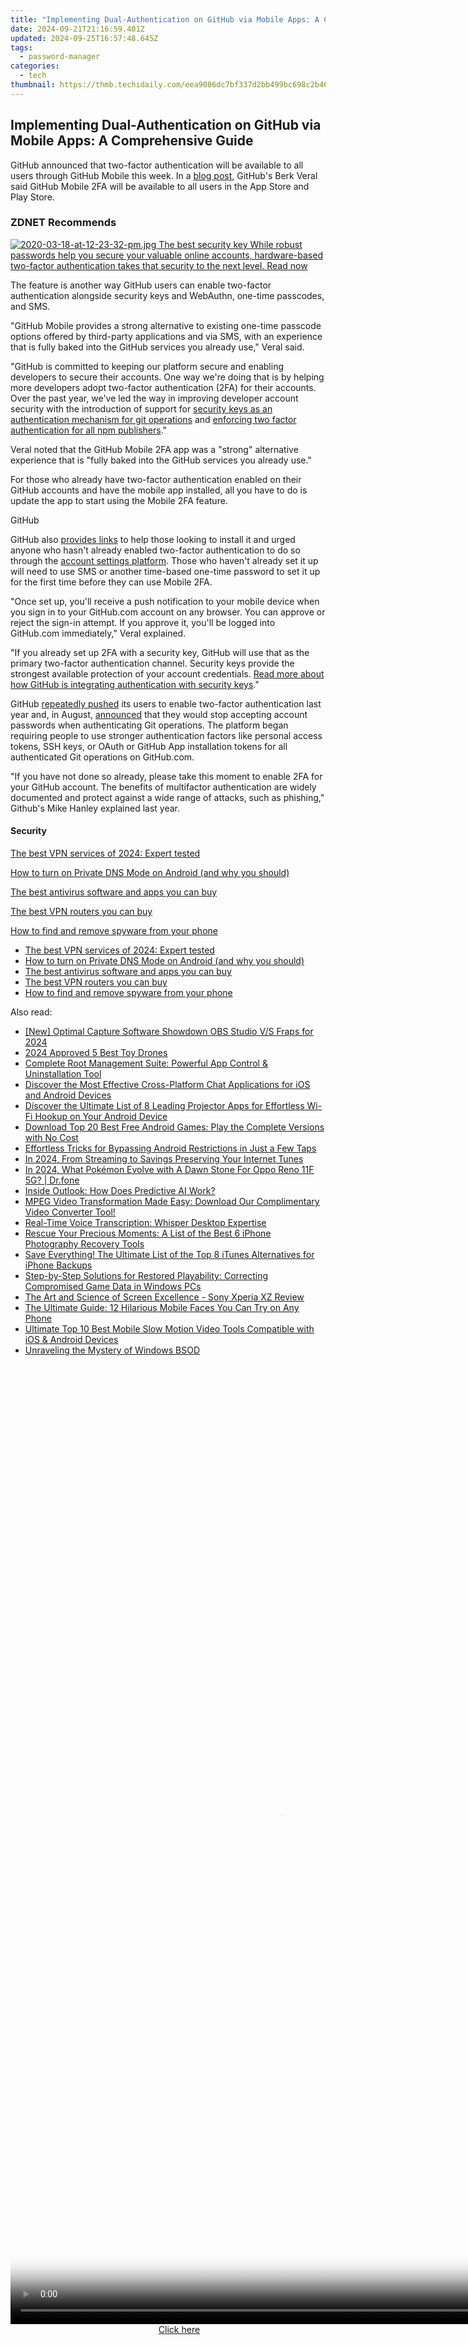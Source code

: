 ```yaml
---
title: "Implementing Dual-Authentication on GitHub via Mobile Apps: A Comprehensive Guide"
date: 2024-09-21T21:16:59.401Z
updated: 2024-09-25T16:57:48.645Z
tags:
  - password-manager
categories:
  - tech
thumbnail: https://thmb.techidaily.com/eea9086dc7bf337d2bb499bc698c2b462f09146348f5ebcda0ff8ce585d15359.jpg
---
```


## Implementing Dual-Authentication on GitHub via Mobile Apps: A Comprehensive Guide

GitHub announced that two-factor authentication will be available to all users through GitHub Mobile this week. In a [blog post](https://github.blog/2022-01-25-secure-your-github-account-github-mobile-2fa/), GitHub's Berk Veral said GitHub Mobile 2FA will be available to all users in the App Store and Play Store. 

### **ZDNET** Recommends

[![2020-03-18-at-12-23-32-pm.jpg](https://www.zdnet.com/a/img/resize/3c34ebf72342b1f0704550e1e2edf445f0628572/2020/03/18/7c2e2258-7566-4e66-9059-a1a8aedf00b4/2020-03-18-at-12-23-32-pm.jpg?auto=webp&fit=crop&frame=1&height=238.5&width=459) The best security key While robust passwords help you secure your valuable online accounts, hardware-based two-factor authentication takes that security to the next level.  Read now](https://www.zdnet.com/article/best-security-key/)

The feature is another way GitHub users can enable two-factor authentication alongside security keys and WebAuthn, one-time passcodes, and SMS.

"GitHub Mobile provides a strong alternative to existing one-time passcode options offered by third-party applications and via SMS, with an experience that is fully baked into the GitHub services you already use," Veral said. 

"GitHub is committed to keeping our platform secure and enabling developers to secure their accounts. One way we're doing that is by helping more developers adopt two-factor authentication (2FA) for their accounts. Over the past year, we've led the way in improving developer account security with the introduction of support for [security keys as an authentication mechanism for git operations](https://github.blog/2021-05-10-security-keys-supported-ssh-git-operations/#what-are-security-keys-and-how-do-they-work) and [enforcing two factor authentication for all npm publishers](https://github.blog/2021-12-07-enrolling-npm-publishers-enhanced-login-verification-two-factor-authentication-enforcement/)."

Veral noted that the GitHub Mobile 2FA app was a "strong" alternative experience that is "fully baked into the GitHub services you already use."

For those who already have two-factor authentication enabled on their GitHub accounts and have the mobile app installed, all you have to do is update the app to start using the Mobile 2FA feature. 

GitHub

GitHub also [provides links](http://github.com/mobile) to help those looking to install it and urged anyone who hasn't already enabled two-factor authentication to do so through the [account settings platform](https://github.com/settings/security). Those who haven't already set it up will need to use SMS or another time-based one-time password to set it up for the first time before they can use Mobile 2FA. 

"Once set up, you'll receive a push notification to your mobile device when you sign in to your GitHub.com account on any browser. You can approve or reject the sign-in attempt. If you approve it, you'll be logged into GitHub.com immediately," Veral explained. 

"If you already set up 2FA with a security key, GitHub will use that as the primary two-factor authentication channel. Security keys provide the strongest available protection of your account credentials. [Read more about how GitHub is integrating authentication with security keys](https://github.blog/2021-05-10-security-keys-supported-ssh-git-operations/#what-are-security-keys-and-how-do-they-work)."

GitHub [repeatedly pushed](https://www.zdnet.com/article/github-shifts-away-from-passwords-with-security-key-support-for-ssh-git-operations/) its users to enable two-factor authentication last year and, in August, [announced](https://www.zdnet.com/article/github-pushes-users-to-enable-2fa-following-end-of-password-authentication-for-git-operations/) that they would stop accepting account passwords when authenticating Git operations. The platform began requiring people to use stronger authentication factors like personal access tokens, SSH keys, or OAuth or GitHub App installation tokens for all authenticated Git operations on GitHub.com. 

"If you have not done so already, please take this moment to enable 2FA for your GitHub account. The benefits of multifactor authentication are widely documented and protect against a wide range of attacks, such as phishing," Github's Mike Hanley explained last year. 

#### Security

[The best VPN services of 2024: Expert tested](https://www.zdnet.com/article/best-vpn/ "The best VPN services of 2024: Expert tested")

[How to turn on Private DNS Mode on Android (and why you should)](https://www.zdnet.com/article/how-to-turn-on-private-dns-mode-on-android-and-why-you-should/ "How to turn on Private DNS Mode on Android (and why you should)")

[The best antivirus software and apps you can buy](https://www.zdnet.com/article/best-antivirus/ "The best antivirus software and apps you can buy")

[The best VPN routers you can buy](https://www.zdnet.com/article/best-vpn-router/ "The best VPN routers you can buy")

[How to find and remove spyware from your phone](https://www.zdnet.com/article/how-to-find-and-remove-spyware-from-your-phone/ "How to find and remove spyware from your phone")

* [The best VPN services of 2024: Expert tested](https://www.zdnet.com/article/best-vpn/ "The best VPN services of 2024: Expert tested")
* [How to turn on Private DNS Mode on Android (and why you should)](https://www.zdnet.com/article/how-to-turn-on-private-dns-mode-on-android-and-why-you-should/ "How to turn on Private DNS Mode on Android (and why you should)")
* [The best antivirus software and apps you can buy](https://www.zdnet.com/article/best-antivirus/ "The best antivirus software and apps you can buy")
* [The best VPN routers you can buy](https://www.zdnet.com/article/best-vpn-router/ "The best VPN routers you can buy")
* [How to find and remove spyware from your phone](https://www.zdnet.com/article/how-to-find-and-remove-spyware-from-your-phone/ "How to find and remove spyware from your phone")

<ins class="adsbygoogle"
     style="display:block"
     data-ad-format="autorelaxed"
     data-ad-client="ca-pub-7571918770474297"
     data-ad-slot="1223367746"></ins>

<ins class="adsbygoogle"
     style="display:block"
     data-ad-client="ca-pub-7571918770474297"
     data-ad-slot="8358498916"
     data-ad-format="auto"
     data-full-width-responsive="true"></ins>

<span class="atpl-alsoreadstyle">Also read:</span>
<div><ul>
<li><a href="https://on-screen-recording.techidaily.com/new-optimal-capture-software-showdown-obs-studio-vs-fraps-for-2024/"><u>[New] Optimal Capture Software Showdown OBS Studio V/S Fraps for 2024</u></a></li>
<li><a href="https://extra-information.techidaily.com/2024-approved-5-best-toy-drones/"><u>2024 Approved 5 Best Toy Drones</u></a></li>
<li><a href="https://app-tips.techidaily.com/complete-root-management-suite-powerful-app-control-and-uninstallation-tool/"><u>Complete Root Management Suite: Powerful App Control & Uninstallation Tool</u></a></li>
<li><a href="https://app-tips.techidaily.com/discover-the-most-effective-cross-platform-chat-applications-for-ios-and-android-devices/"><u>Discover the Most Effective Cross-Platform Chat Applications for iOS and Android Devices</u></a></li>
<li><a href="https://app-tips.techidaily.com/discover-the-ultimate-list-of-8-leading-projector-apps-for-effortless-wi-fi-hookup-on-your-android-device/"><u>Discover the Ultimate List of 8 Leading Projector Apps for Effortless Wi-Fi Hookup on Your Android Device</u></a></li>
<li><a href="https://app-tips.techidaily.com/download-top-20-best-free-android-games-play-the-complete-versions-with-no-cost/"><u>Download Top 20 Best Free Android Games: Play the Complete Versions with No Cost</u></a></li>
<li><a href="https://app-tips.techidaily.com/effortless-tricks-for-bypassing-android-restrictions-in-just-a-few-taps/"><u>Effortless Tricks for Bypassing Android Restrictions in Just a Few Taps</u></a></li>
<li><a href="https://some-techniques.techidaily.com/in-2024-from-streaming-to-savings-preserving-your-internet-tunes/"><u>In 2024, From Streaming to Savings Preserving Your Internet Tunes</u></a></li>
<li><a href="https://android-pokemon-go.techidaily.com/in-2024-what-pokemon-evolve-with-a-dawn-stone-for-oppo-reno-11f-5g-drfone-by-drfone-virtual-android/"><u>In 2024, What Pokémon Evolve with A Dawn Stone For Oppo Reno 11F 5G? | Dr.fone</u></a></li>
<li><a href="https://tech-savvy.techidaily.com/inside-outlook-how-does-predictive-ai-work/"><u>Inside Outlook: How Does Predictive AI Work?</u></a></li>
<li><a href="https://blog-min.techidaily.com/mpeg-video-transformation-made-easy-download-our-complimentary-video-converter-tool/"><u>MPEG Video Transformation Made Easy: Download Our Complimentary Video Converter Tool!</u></a></li>
<li><a href="https://win11-tips.techidaily.com/real-time-voice-transcription-whisper-desktop-expertise/"><u>Real-Time Voice Transcription: Whisper Desktop Expertise</u></a></li>
<li><a href="https://app-tips.techidaily.com/rescue-your-precious-moments-a-list-of-the-best-6-iphone-photography-recovery-tools/"><u>Rescue Your Precious Moments: A List of the Best 6 iPhone Photography Recovery Tools</u></a></li>
<li><a href="https://app-tips.techidaily.com/save-everything-the-ultimate-list-of-the-top-8-itunes-alternatives-for-iphone-backups/"><u>Save Everything! The Ultimate List of the Top 8 iTunes Alternatives for iPhone Backups</u></a></li>
<li><a href="https://win-answers.techidaily.com/step-by-step-solutions-for-restored-playability-correcting-compromised-game-data-in-windows-pcs/"><u>Step-by-Step Solutions for Restored Playability: Correcting Compromised Game Data in Windows PCs</u></a></li>
<li><a href="https://extra-hints.techidaily.com/the-art-and-science-of-screen-excellence-sony-xperia-xz-review/"><u>The Art and Science of Screen Excellence - Sony Xperia XZ Review</u></a></li>
<li><a href="https://app-tips.techidaily.com/the-ultimate-guide-12-hilarious-mobile-faces-you-can-try-on-any-phone/"><u>The Ultimate Guide: 12 Hilarious Mobile Faces You Can Try on Any Phone</u></a></li>
<li><a href="https://app-tips.techidaily.com/ultimate-top-10-best-mobile-slow-motion-video-tools-compatible-with-ios-and-android-devices/"><u>Ultimate Top 10 Best Mobile Slow Motion Video Tools Compatible with iOS & Android Devices</u></a></li>
<li><a href="https://data-wizards.techidaily.com/unraveling-the-mystery-of-windows-bsod/"><u>Unraveling the Mystery of Windows BSOD</u></a></li>
</ul></div>

<!-- affiliate ads begin -->
<span id="1531879">
					<video width="864" height="1536" style="cursor:pointer"
           poster="//a.impactradius-go.com/display-clicktoplayimage/1531879.png"
           onclick="if(!this.playClicked){this.play();this.setAttribute('controls',true);this.playClicked=true;}">
	   <source src="//a.impactradius-go.com/display-ad/16446-1531879">
	   <img src="//a.impactradius-go.com/display-clicktoplayimage/1531879.png" style="border: none; height: 100%; width: 100%; object-fit: contain">
	</video>
	<div style="width:540px;text-align:center"><a href="javascript:window.open(decodeURIComponent('https%3A%2F%2Flaganoo.pxf.io%2Fc%2F5597632%2F1531879%2F16446'), '_blank');void(0);">Click here</a></div>
</span>
<img height="0" width="0" src="https://imp.pxf.io/i/5597632/1531879/16446" style="position:absolute;visibility:hidden;" border="0" />
<!-- affiliate ads end -->

